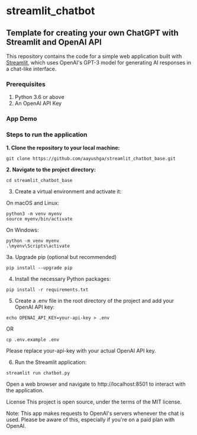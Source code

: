 # streamlit_chatbot

## Template for creating your own ChatGPT with Streamlit and OpenAI API

This repository contains the code for a simple web application built with [Streamlit](https://streamlit.io/), which uses OpenAI's GPT-3 model for generating AI responses in a chat-like interface.

### Prerequisites
1. Python 3.6 or above
2. An OpenAI API Key

### App Demo


### Steps to run the application
**1. Clone the repository to your local machine:**
```shell
git clone https://github.com/aayushga/streamlit_chatbot_base.git
```

**2. Navigate to the project directory:**
```shell
cd streamlit_chatbot_base
```

3. Create a virtual environment and activate it:

On macOS and Linux:
```shell
python3 -m venv myenv
source myenv/bin/activate
```

On Windows:
```shell
python -m venv myenv
.\myenv\Scripts\activate
```

3a. Upgrade pip (optional but recommended)
```shell
pip install --upgrade pip
```

4. Install the necessary Python packages:
```shell
pip install -r requirements.txt
```

5. Create a .env file in the root directory of the project and add your OpenAI API key:
```shell
echo OPENAI_API_KEY=your-api-key > .env
```
OR

```shell
cp .env.example .env
```

Please replace your-api-key with your actual OpenAI API key.

6. Run the Streamlit application:
```shell
streamlit run chatbot.py
```

Open a web browser and navigate to http://localhost:8501 to interact with the application.

License
This project is open source, under the terms of the MIT license.

Note: This app makes requests to OpenAI's servers whenever the chat is used. Please be aware of this, especially if you're on a paid plan with OpenAI.
